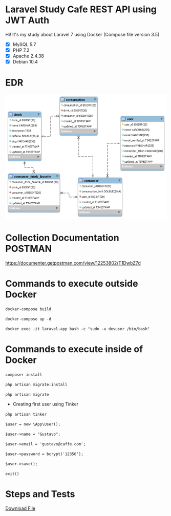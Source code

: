 # Laravel Study Cafe REST API using JWT Auth

Hi! It's my study about Laravel 7 using Docker (Compose file version 3.5) 

 - [x] MySQL 5.7 
 - [x] PHP 7.2 
 - [x] Apache 2.4.38  
 - [x] Debian 10.4
 
# EDR
![](edr.png)

# Collection Documentation POSTMAN
https://documenter.getpostman.com/view/12253802/T1DwbZ7d
  
# Commands to execute outside Docker
`docker-compose build`

`docker-compose up -d`

`docker exec -it laravel-app bash -c "sudo -u devuser /bin/bash" `

# Commands to execute inside of Docker
`composer install`

`php artisan migrate:install`

`php artisan migrate`

 - Creating first user using Tinker
 
`php artisan tinker`

`$user = new \App\User();`

`$user->name = "Gustavo";`

`$user->email = 'gustavo@caffe.com';`

`$user->password = bcrypt('12356');`

`$user->save();`

`exit()`

# Steps and Tests
[Download File](steps_and_tests.pdf)

